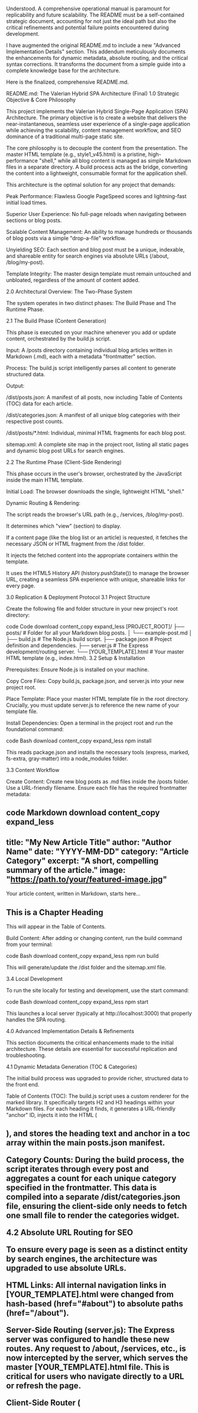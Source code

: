 Understood. A comprehensive operational manual is paramount for replicability and future scalability. The README must be a self-contained strategic document, accounting for not just the ideal path but also the critical refinements and potential failure points encountered during development.

I have augmented the original README.md to include a new "Advanced Implementation Details" section. This addendum meticulously documents the enhancements for dynamic metadata, absolute routing, and the critical syntax corrections. It transforms the document from a simple guide into a complete knowledge base for the architecture.

Here is the finalized, comprehensive README.md.

README.md: The Valerian Hybrid SPA Architecture (Final)
1.0 Strategic Objective & Core Philosophy

This project implements the Valerian Hybrid Single-Page Application (SPA) Architecture. The primary objective is to create a website that delivers the near-instantaneous, seamless user experience of a single-page application while achieving the scalability, content management workflow, and SEO dominance of a traditional multi-page static site.

The core philosophy is to decouple the content from the presentation. The master HTML template (e.g., style1_v45.html) is a pristine, high-performance "shell," while all blog content is managed as simple Markdown files in a separate directory. A build process acts as the bridge, converting the content into a lightweight, consumable format for the application shell.

This architecture is the optimal solution for any project that demands:

Peak Performance: Flawless Google PageSpeed scores and lightning-fast initial load times.

Superior User Experience: No full-page reloads when navigating between sections or blog posts.

Scalable Content Management: An ability to manage hundreds or thousands of blog posts via a simple "drop-a-file" workflow.

Unyielding SEO: Each section and blog post must be a unique, indexable, and shareable entity for search engines via absolute URLs (/about, /blog/my-post).

Template Integrity: The master design template must remain untouched and unbloated, regardless of the amount of content added.

2.0 Architectural Overview: The Two-Phase System

The system operates in two distinct phases: The Build Phase and The Runtime Phase.

2.1 The Build Phase (Content Generation)

This phase is executed on your machine whenever you add or update content, orchestrated by the build.js script.

Input: A /posts directory containing individual blog articles written in Markdown (.md), each with a metadata "frontmatter" section.

Process: The build.js script intelligently parses all content to generate structured data.

Output:

/dist/posts.json: A manifest of all posts, now including Table of Contents (TOC) data for each article.

/dist/categories.json: A manifest of all unique blog categories with their respective post counts.

/dist/posts/*.html: Individual, minimal HTML fragments for each blog post.

sitemap.xml: A complete site map in the project root, listing all static pages and dynamic blog post URLs for search engines.

2.2 The Runtime Phase (Client-Side Rendering)

This phase occurs in the user's browser, orchestrated by the JavaScript inside the main HTML template.

Initial Load: The browser downloads the single, lightweight HTML "shell."

Dynamic Routing & Rendering:

The script reads the browser's URL path (e.g., /services, /blog/my-post).

It determines which "view" (section) to display.

If a content page (like the blog list or an article) is requested, it fetches the necessary JSON or HTML fragment from the /dist folder.

It injects the fetched content into the appropriate containers within the template.

It uses the HTML5 History API (history.pushState()) to manage the browser URL, creating a seamless SPA experience with unique, shareable links for every page.

3.0 Replication & Deployment Protocol
3.1 Project Structure

Create the following file and folder structure in your new project's root directory:

code
Code
download
content_copy
expand_less
[PROJECT_ROOT]/
├── posts/                # Folder for all your Markdown blog posts.
│   └── example-post.md
│
├── build.js              # The Node.js build script.
├── package.json          # Project definition and dependencies.
├── server.js             # The Express development/routing server.
└── [YOUR_TEMPLATE].html  # Your master HTML template (e.g., index.html).
3.2 Setup & Installation

Prerequisites: Ensure Node.js is installed on your machine.

Copy Core Files: Copy build.js, package.json, and server.js into your new project root.

Place Template: Place your master HTML template file in the root directory. Crucially, you must update server.js to reference the new name of your template file.

Install Dependencies: Open a terminal in the project root and run the foundational command:

code
Bash
download
content_copy
expand_less
npm install

This reads package.json and installs the necessary tools (express, marked, fs-extra, gray-matter) into a node_modules folder.

3.3 Content Workflow

Create Content: Create new blog posts as .md files inside the /posts folder. Use a URL-friendly filename. Ensure each file has the required frontmatter metadata:

code
Markdown
download
content_copy
expand_less
---
title: "My New Article Title"
author: "Author Name"
date: "YYYY-MM-DD"
category: "Article Category"
excerpt: "A short, compelling summary of the article."
image: "https://path.to/your/featured-image.jpg"
---

Your article content, written in Markdown, starts here...

## This is a Chapter Heading
This will appear in the Table of Contents.

Build Content: After adding or changing content, run the build command from your terminal:

code
Bash
download
content_copy
expand_less
npm run build

This will generate/update the /dist folder and the sitemap.xml file.

3.4 Local Development

To run the site locally for testing and development, use the start command:

code
Bash
download
content_copy
expand_less
npm start

This launches a local server (typically at http://localhost:3000) that properly handles the SPA routing.

4.0 Advanced Implementation Details & Refinements

This section documents the critical enhancements made to the initial architecture. These details are essential for successful replication and troubleshooting.

4.1 Dynamic Metadata Generation (TOC & Categories)

The initial build process was upgraded to provide richer, structured data to the front end.

Table of Contents (TOC): The build.js script uses a custom renderer for the marked library. It specifically targets H2 and H3 headings within your Markdown files. For each heading it finds, it generates a URL-friendly "anchor" ID, injects it into the HTML (<h2 id="my-chapter-heading">), and stores the heading text and anchor in a toc array within the main posts.json manifest.

Category Counts: During the build process, the script iterates through every post and aggregates a count for each unique category specified in the frontmatter. This data is compiled into a separate /dist/categories.json file, ensuring the client-side only needs to fetch one small file to render the categories widget.

4.2 Absolute URL Routing for SEO

To ensure every page is seen as a distinct entity by search engines, the architecture was upgraded to use absolute URLs.

HTML Links: All internal navigation links in [YOUR_TEMPLATE].html were changed from hash-based (href="#about") to absolute paths (href="/about").

Server-Side Routing (server.js): The Express server was configured to handle these new routes. Any request to /about, /services, etc., is now intercepted by the server, which serves the master [YOUR_TEMPLATE].html file. This is critical for users who navigate directly to a URL or refresh the page.

Client-Side Router (<script> block): The front-end JavaScript was enhanced with a handleRouting function that reads window.location.pathname on initial load. It maps the path (e.g., /services) to the corresponding view ID (e.g., view-services) and displays the correct section, creating a seamless experience.

Sitemap Generation (build.js): The build script now automatically generates a sitemap.xml file in the project root. This file explicitly lists all static paths (/, /about) and all dynamically generated blog paths (/blog/post-one), providing a definitive map for search engine crawlers. Remember to update the baseUrl variable in build.js to your production domain.

4.3 Correcting Navigational Logic Flaws

During implementation, two logical flaws were identified and corrected in the client-side JavaScript.

Problem: Clicking a main navigation link (e.g., "Home") while viewing an article page (/blog/my-post) did not work.

Cause: The click-handling logic intended for the in-page Table of Contents was too generic and was incorrectly intercepting all link clicks on the article page.

Solution: The handleGlobalClick function was refined to differentiate between an in-page anchor link (like #chapter-1) and a site navigation link (like /about). It now correctly allows navigation links to change the view while restricting anchor link behavior to smooth scrolling.

Problem: The "Blog" item in the main navigation would lose its highlighted "active" state when viewing a specific article.

Cause: The active state was tied directly to the view ID. The blog listing has an ID of view-blog, while the article page has view-pillar.

Solution: The showView function was updated with a simple conditional. It now checks if the current view is view-pillar, and if so, it intentionally applies the "active" class to the navigation link associated with view-blog, preserving the user's sense of location within the site hierarchy.

4.4 Build Script Syntax Correction

Problem: The npm run build command failed with a SyntaxError: Unexpected identifier 'console'.

Cause: A try...catch block in build.js was missing its curly braces {} around the error-handling commands.

Solution: The braces were added to the catch (error) { ... } block, correcting the JavaScript syntax and making the build script robust.